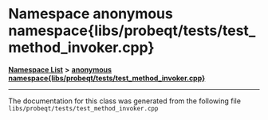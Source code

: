 

# Namespace anonymous namespace{libs/probeqt/tests/test\_method\_invoker.cpp}



[**Namespace List**](namespaces.md) **>** [**anonymous namespace{libs/probeqt/tests/test\_method\_invoker.cpp}**](namespace_0d105.md)







































































------------------------------
The documentation for this class was generated from the following file `libs/probeqt/tests/test_method_invoker.cpp`

